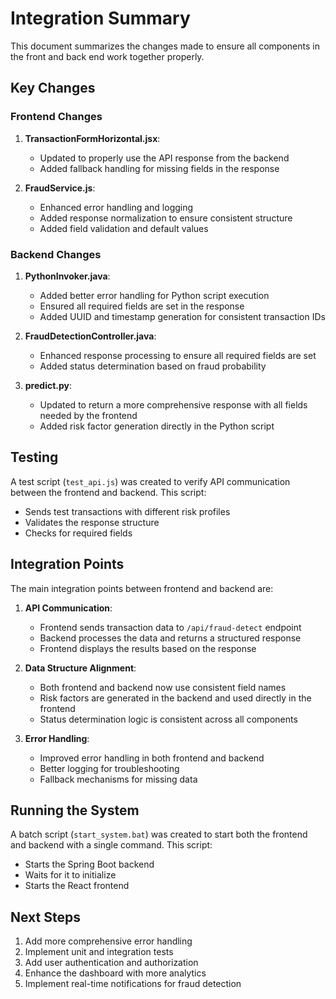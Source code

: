 # Integration Summary

This document summarizes the changes made to ensure all components in the front and back end work together properly.

## Key Changes

### Frontend Changes

1. **TransactionFormHorizontal.jsx**:
   - Updated to properly use the API response from the backend
   - Added fallback handling for missing fields in the response

2. **FraudService.js**:
   - Enhanced error handling and logging
   - Added response normalization to ensure consistent structure
   - Added field validation and default values

### Backend Changes

1. **PythonInvoker.java**:
   - Added better error handling for Python script execution
   - Ensured all required fields are set in the response
   - Added UUID and timestamp generation for consistent transaction IDs

2. **FraudDetectionController.java**:
   - Enhanced response processing to ensure all required fields are set
   - Added status determination based on fraud probability

3. **predict.py**:
   - Updated to return a more comprehensive response with all fields needed by the frontend
   - Added risk factor generation directly in the Python script

## Testing

A test script (`test_api.js`) was created to verify API communication between the frontend and backend. This script:
- Sends test transactions with different risk profiles
- Validates the response structure
- Checks for required fields

## Integration Points

The main integration points between frontend and backend are:

1. **API Communication**:
   - Frontend sends transaction data to `/api/fraud-detect` endpoint
   - Backend processes the data and returns a structured response
   - Frontend displays the results based on the response

2. **Data Structure Alignment**:
   - Both frontend and backend now use consistent field names
   - Risk factors are generated in the backend and used directly in the frontend
   - Status determination logic is consistent across all components

3. **Error Handling**:
   - Improved error handling in both frontend and backend
   - Better logging for troubleshooting
   - Fallback mechanisms for missing data

## Running the System

A batch script (`start_system.bat`) was created to start both the frontend and backend with a single command. This script:
- Starts the Spring Boot backend
- Waits for it to initialize
- Starts the React frontend

## Next Steps

1. Add more comprehensive error handling
2. Implement unit and integration tests
3. Add user authentication and authorization
4. Enhance the dashboard with more analytics
5. Implement real-time notifications for fraud detection